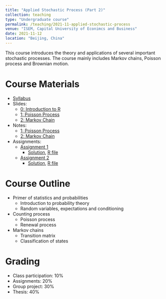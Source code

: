 ```yaml
---
title: "Applied Stochastic Process (Part 2)"
collection: teaching
type: "Undergraduate course"
permalink: /teaching/2021-11-applied-stochastic-process
venue: "ISEM, Capital University of Econimcs and Business"
date: 2021-11-12
location: "Beijing, China"
---
```


This course introduces the theory and applications of several important stochastic processes. The course mainly includes Markov chains, Poisson process and Brownian motion.

Course Materials
======
* [Syllabus](https://github.com/cheungyinglun/cheungyinglun.github.io/raw/master/files/teaching/2021-11-applied-stochastic-process/Syllabus%20ASP%202021.pdf)
* Slides:
	* [0: Introduction to R](https://github.com/cheungyinglun/cheungyinglun.github.io/raw/master/files/teaching/2021-11-applied-stochastic-process/IntroR.pdf)
	* [1: Poisson Process](https://github.com/cheungyinglun/cheungyinglun.github.io/raw/master/files/teaching/2021-11-applied-stochastic-process/01_Poisson_process.pdf)
	* [2: Markov Chain](https://github.com/cheungyinglun/cheungyinglun.github.io/raw/master/files/teaching/2021-11-applied-stochastic-process/02_Markov_Chain.pdf)
* Notes:
	* [1: Poisson Process](https://github.com/cheungyinglun/cheungyinglun.github.io/raw/master/files/teaching/2021-11-applied-stochastic-process/01_Poisson_Process.pdf)
	* [2: Markov Chain](https://github.com/cheungyinglun/cheungyinglun.github.io/raw/master/files/teaching/2021-11-applied-stochastic-process/02_Markov_chain.pdf)
* Assignments:
	* [Assignment 1](https://github.com/cheungyinglun/cheungyinglun.github.io/raw/master/files/teaching/2021-11-applied-stochastic-process/HW1.pdf)
		* [Solution](https://github.com/cheungyinglun/cheungyinglun.github.io/raw/master/files/teaching/2021-11-applied-stochastic-process/HW1_Solution.pdf), [R file](https://github.com/cheungyinglun/cheungyinglun.github.io/raw/master/files/teaching/2021-11-applied-stochastic-process/HW1.R)
	* [Assignment 2](https://github.com/cheungyinglun/cheungyinglun.github.io/raw/master/files/teaching/2021-11-applied-stochastic-process/HW2.pdf)
		* [Solution](https://github.com/cheungyinglun/cheungyinglun.github.io/raw/master/files/teaching/2021-11-applied-stochastic-process/HW2_Solution.pdf), [R file](https://github.com/cheungyinglun/cheungyinglun.github.io/raw/master/files/teaching/2021-11-applied-stochastic-process/HW2.R)
  
Course Outline
======
* Primer of statistics and probabilities
  * Introduction to probability theory
  * Random variables, expectations and conditioning
* Counting process
  * Poisson process
  * Renewal process
* Markov chains
  * Transition matrix
  * Classification of states

Grading
======
* Class participation: 10%
* Assignments: 20%
* Group project: 30%
* Thesis: 40%

